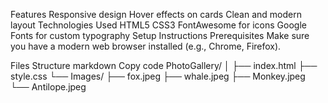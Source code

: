 Features
Responsive design
Hover effects on cards
Clean and modern layout
Technologies Used
HTML5
CSS3
FontAwesome for icons
Google Fonts for custom typography
Setup Instructions
Prerequisites
Make sure you have a modern web browser installed (e.g., Chrome, Firefox).

Files Structure
markdown
Copy code
PhotoGallery/
│
├── index.html
├── style.css
└── Images/
    ├── fox.jpeg
    ├── whale.jpeg
    ├── Monkey.jpeg
    └── Antilope.jpeg

